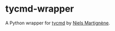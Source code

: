 # tycmd-wrapper

A Python wrapper for [tycmd](https://github.com/Koromix/tytools) by 
[Niels Martignène](https://github.com/Koromix/).
